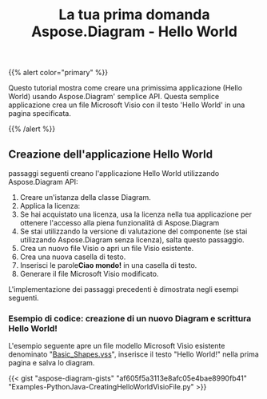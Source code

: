 ﻿---
title: La tua prima domanda Aspose.Diagram - Hello World
type: docs
weight: 30
url: /it/python-java/your-first-aspose-diagram-application-hello-world/
description: Questa pagina descrive come creare la prima applicazione con la libreria Aspose.Diagram.
---
{{% alert color="primary" %}}

Questo tutorial mostra come creare una primissima applicazione (Hello World) usando Aspose.Diagram' semplice API. Questa semplice applicazione crea un file Microsoft Visio con il testo 'Hello World' in una pagina specificata.

{{% /alert %}}

## **Creazione dell'applicazione Hello World**

passaggi seguenti creano l'applicazione Hello World utilizzando Aspose.Diagram API:

1. Creare un'istanza della classe Diagram.
1. Applica la licenza:
 1. Se hai acquistato una licenza, usa la licenza nella tua applicazione per ottenere l'accesso alla piena funzionalità di Aspose.Diagram
 1. Se stai utilizzando la versione di valutazione del componente (se stai utilizzando Aspose.Diagram senza licenza), salta questo passaggio.
1. Crea un nuovo file Visio o apri un file Visio esistente.
1. Crea una nuova casella di testo.
1.  Inserisci le parole**Ciao mondo!** in una casella di testo.
1. Generare il file Microsoft Visio modificato.

L'implementazione dei passaggi precedenti è dimostrata negli esempi seguenti.

### **Esempio di codice: creazione di un nuovo Diagram e scrittura Hello World!**

L'esempio seguente apre un file modello Microsoft Visio esistente denominato "[Basic_Shapes.vss](Basic_Shapes.vss)", inserisce il testo "Hello World!" nella prima pagina e salva lo diagram.

{{< gist "aspose-diagram-gists" "af605f5a3113e8afc05e4bae8990fb41" "Examples-PythonJava-CreatingHelloWorldVisioFile.py" >}}
